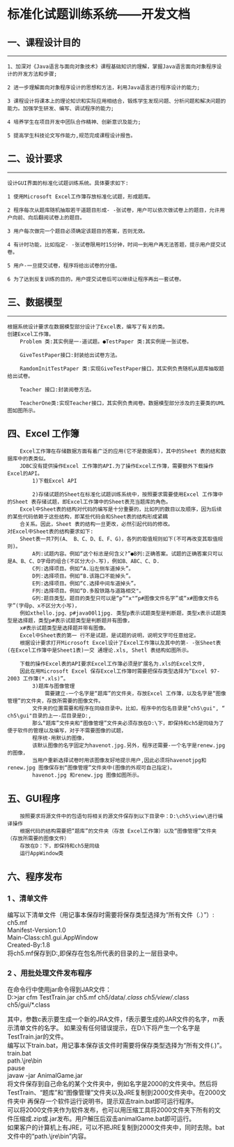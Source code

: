 #   标准化试题训练系统——开发文档
##   一、课程设计目的
-----------
    1、加深对《Java语言与面向对象技术》课程基础知识的理解，掌握Java语言面向对象程序设计的开发方法和步骤;

    2 进一步理解面向对象程序设计的思想和方法，利用Java语言进行程序设计的能力;

    3 课程设计将课本上的理论知识和实际应用相结合，锻炼学生发现问题、分析问题和解决问题的能力。加强学生研发、编写、调试程序的能力;

    4 培养学生在项目开发中团队合作精神、创新意识及能力;

    5 提高学生科技论文写作能力,规范完成课程设计报告。

##   二、设计要求
-------
    设计GUI界面的标准化试题训练系统。具体要求如下:

    1 使用Microsoft Excel工作簿存放标准化试题，形成题库。

    2 程序每次从题库随机抽取若干道题目形成- -张试卷，用户可以依次做试卷上的题目，允许用户向前、向后翻阅试卷上的题目。

    3 用户每次做完一个题目必须确定该题目的答案，否则无效。

    4 有计时功能，比如指定- -张试卷限用时15分钟，时间一到用户再无法答题，提示用户提交试卷。

    5 用户-一旦提交试卷，程序将给出试卷的分值。

    6 为了达到反复训练的目的，用户提交试卷后可以继续让程序再出一套试卷。

##   三、数据模型
--------
    根据系统设计要求在数据模型部分设计了Excel表，编写了有关的类。
    创建Excel工作簿。
        Problem 类:其实例是一-道试题。●TestPaper 类:其实例是一张试卷。

        GiveTestPaper接口:封装给出试卷方法。

        RamdomInitTestPaper 类:实现GiveTestPaper接口，其实例负责随机从题库抽取题给出试卷。

        Teacher 接口:封装阅卷方法。

        TeacherOne类:实现Teacher接口，其实例负责阅卷。数据模型部分涉及的主要类的UML图如图所示。

##   四、Excel 工作簿

        Excel工作簿在存储数据方面有着广泛的应用(它不是数据库)，其中的Sheet 表的结和数据库中的表类似。
        JDBC没有提供操作Excel 工作簿的API.为了操作Excel工作簿，需要额外下载操作Excel的API。
            1)下载Excel API

            2)存储试题的Sheet在标准化试题训练系统中，按照要求需要使用Excel 工作簿中的Sheet 表存储试题，即Excel工作簿中的Sheet表充当题库的角色。
        Excel中Sheet表的结构对代码的编写是十分重要的，比如列的数目以及顺序，因为后续的某些代码依赖于这些结构，即某些代码会和Sheet表的结构形成紧耦
        合关系。因此，Sheet 表的结构一旦更改，必然引起代码的修改。
    对Excel中Sheet表的结构要求如下:
        Sheet表一共7列(A、 B、C、D、E、F、G)，各列的取值规则如下(不可再改变其取值规则)。
            A列:试题内容。例如“这个标志是何含义?”●B列:正确答案。试题的正确答案只可以是A、B、C、D字母的组合(不区分大小.写)，例如B、ABC、C、D.
            C列:选择项目。例如“A.沿左侧车道掉头”。
            D列:选择项目。例如“B.该路口不能掉头”。
            E列:选择项目。例如“C.选择中间车道掉头”。
            F列:选择项目。例如“D.多股铁路与道路相交"。
            G列:题目类型。题目的类型只可以是“p”“x"“p#图像文件名字”或“x#图像文件名字”(字母p、x不区分大小写)，
        例如xthello.jpg、p#java00l1jpg. 类型p表示试题类型是判断题，类型x表示试题类型是选择题，类型p#表示试题类型是判断题并有图像，
        x#表示试题类型是选择题并带有图像。
        Excel中Sheet表的第一 行不是试题，是试题的说明，说明文字可任意给定。
        根据设计要求打开Microsoft Excel设计了Excel工作簿以及其中的第- -张Sheet表(在Excel工作簿中是Sheet1表)一交 通理论.xls, Shetl 表结构如图所示。

        下载的操作Excel表的API要求Excel工作簿必须是扩展名为.xls的Excel文件,
        因此在用Microsoft Excel 保存Excel工作簿时需要把保存类型选择为“Excel 97-2003 工作簿(*.xls)”。
            3)题库与图像管理
                需要建立-一个名字是“题库”的文件夹，存放Excel 工作簿，以及名字是“图像管理”的文件夹，存放所需要的图像文件。
            文件夹的位置需要和程序在同级目录中。比如，程序中的包名目录是“ch5\gui", “ ch5\gui"目录的上一-层目录是D:,
            那么“题库”文件夹和“图像管理”文件夹必须存放在D:\下，即保持和ch5是同级为了便于软件的管理以及编写，对于不需要图像的试题，
            程序统-用默认的图像，
            该默认图像的名字固定为havenot.jpg.另外，程序还需要-一个名字是renew.jpg的图像，
            当用户重新选择试卷时用该图像友好地提示用户,因此必须将havenotjpg和renew.jpg 图像保存到“图像管理”文件夹中(图像的外观可自己指定)。
            havenot.jpg 和renew.jpg 图像如图所示。
##   五、GUI程序
        按照要求将源文件中的包语句将相关的源文件保存到以下目录中：D:\ch5\view\进行编译操作
        根据代码的结构需要把“题库”的文件夹（存放 Excel工作簿）以及“图像管理”文件夹（存放所需要的图像文件）
        存放在D：下，即保持和ch5是同级
        运行AppWindow类
##   六、程序发布
###   1 、清单文件

   编写以下清单文件（用记事本保存时需要将保存类型选择为“所有文件（*.*）”）:  
   ch5.mf  
   Manifest-Version:1.0  
   Main-Class:ch1.gui.AppWindow  
   Created-By:1.8  
   将ch5.mf保存到D\:,即保存在包名所代表的目录的上一层目录中。  

###   2 、用批处理文件发布程序  

   在命令行中使用jar命令得到JAR文件：    
  D:\>jar cfm TestTrain.jar ch5.mf ch5/data/*.class ch5/view/*.class ch5/gui/*.class 
  
  其中，参数c表示要生成一个新的JRA文件，f表示要生成的JAR文件的名字，m表示清单文件的名字。
  如果没有任何错误提示，在D:\下将产生一个名字是TestTrain.jar的文件。    
  编写以下train.bat，用记事本保存该文件时需要将保存类型选择为“所有文件(*.*)”。  
  train.bat  
  path.\jre\bin  
  pause  
  javaw -jar AnimalGame.jar    
  将文件保存到自己命名的某个文件夹中，例如名字是2000的文件夹中。然后将TestTrain、“题库”和“图像管理”文件夹以及JRE复制到2000文件夹中。在2000文件夹中   再保存一个软件运行说明书，提示双击train.bat即可运行程序。  
  可以将2000文件夹作为软件发布，也可以用压缩工具将2000文件夹下所有的文件压缩成.zip或.jar发布。用户解压后双击animalGame.bat即可运行。  
  如果客户的计算机上有JRE，可以不把JRE复制到2000文件夹中，同时去除。bat文件中的“path.\jre\bin”内容。  
